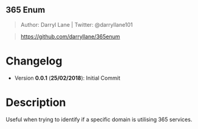 **365 Enum**
----- 
>Author: Darryl Lane  |  Twitter: @darryllane101

>https://github.com/darryllane/365enum

Changelog
====
* Version __0.0.1__ (__25/02/2018__):
Initial Commit

Description
====

Useful when trying to identify if a specific domain is utilising 365 services.